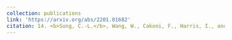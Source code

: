 ```yaml
---
collection: publications
link: 'https://arxiv.org/abs/2201.01682'
citation: 14. <b>Sung, C.-L.</b>, Wang, W., Cakoni, F., Harris, I., and Hung, Y. (2022+). Functional-input Gaussian processes with applications to inverse scattering problems, under revision.
---
```

